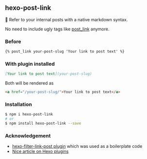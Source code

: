 ## hexo-post-link

🔗 Refer to your internal posts with a native markdown syntax.

No need to include ugly tags like [post_link](https://hexo.io/docs/tag-plugins.html#Include-Posts) anymore.

### Before

```markdown
{% post_link your-post-slug 'Your link to post text' %}
```

### With plugin installed

```markdown
[Your link to post text](your-post-slug)
```

Both will be rendered as

```html
<a href="/your-post-slug/">Your link to post text</a>
```

### Installation

```bash
$ npm i hexo-post-link
# or
$ npm install hexo-post-link --save
```

### Acknowledgement

* [hexo-filter-link-post plugin](https://github.com/tcatche/hexo-filter-link-post) which was used as a boilerplate code
* [Nice article on Hexo plugins](https://dustinpfister.github.io/2018/01/03/hexo-plugins/)
